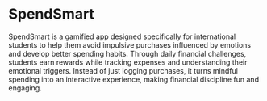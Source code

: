 # SpendSmart

SpendSmart is a gamified app designed specifically for international students to help them avoid impulsive purchases influenced by emotions and develop better spending habits. Through daily financial challenges, students earn rewards while tracking expenses and understanding their emotional triggers. Instead of just logging purchases, it turns mindful spending into an interactive experience, making financial discipline fun and engaging.
